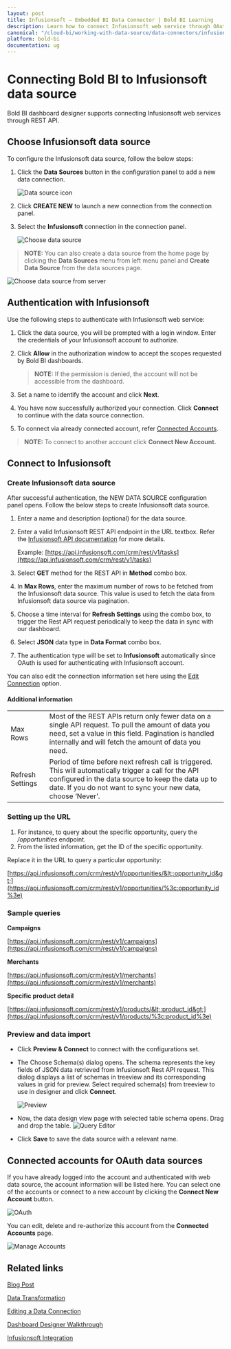 ```yaml
---
layout: post
title: Infusionsoft – Embedded BI Data Connector | Bold BI Learning
description: Learn how to connect Infusionsoft web service through OAuth-based authentication with Bold BI Embedded and create data source.
canonical: "/cloud-bi/working-with-data-source/data-connectors/infusionsoft/"
platform: bold-bi
documentation: ug
---
```


# Connecting Bold BI to Infusionsoft data source
Bold BI dashboard designer supports connecting Infusionsoft web services through REST API. 

## Choose Infusionsoft data source
To configure the Infusionsoft data source, follow the below steps:
1. Click the **Data Sources** button in the configuration panel to add a new data connection.

   ![Data source icon](/static/assets/embedded/working-with-datasource/data-connectors/images/common/DataSourcesIcon.png)

2. Click **CREATE NEW** to launch a new connection from the connection panel.
3. Select the **Infusionsoft** connection in the connection panel.

   ![Choose data source](/static/assets/embedded/working-with-datasource/data-connectors/images/Infusionsoft/ChooseDS.png)

> **NOTE:**  You can also create a data source from the home page by clicking the **Data Sources** menu from left menu panel and **Create Data Source** from the data sources page.

   ![Choose data source from server](/static/assets/embedded/working-with-datasource/data-connectors/images/Infusionsoft/ChooseDS_Server.png)

## Authentication with Infusionsoft
Use the following steps to authenticate with Infusionsoft web service:

1. Click the data source, you will be prompted with a login window. Enter the credentials of your Infusionsoft account to authorize.
2. Click **Allow** in the authorization window to accept the scopes requested by Bold BI dashboards.

   > **NOTE:**  If the permission is denied, the account will not be accessible from the dashboard.

3. Set a name to identify the account and click **Next**. 
4. You have now successfully authorized your connection. Click **Connect** to continue with the data source connection.
5. To connect via already connected account, refer [Connected Accounts](/embedded-bi/working-with-data-source/data-connectors/infusionsoft/#connected-accounts-for-oauth-data-sources).

> **NOTE:**  To connect to another account click **Connect New Account.**


## Connect to Infusionsoft
### Create Infusionsoft data source
After successful authentication, the NEW DATA SOURCE configuration panel opens. Follow the below steps to create Infusionsoft data source.
1. Enter a name and description (optional) for the data source.
2. Enter a valid Infusionsoft REST API endpoint in the URL textbox. Refer the [Infusionsoft API documentation](https://developer.infusionsoft.com/docs/rest/#!/Account_Info/getAccountProfileUsingGET) for more details.

    Example: [https://api.infusionsoft.com/crm/rest/v1/tasks](https://api.infusionsoft.com/crm/rest/v1/tasks)    
3. Select **GET** method for the REST API in **Method** combo box.
4. In **Max Rows**, enter the maximum number of rows to be fetched from the Infusionsoft data source. This value is used to fetch the data from Infusionsoft data source via pagination.
5. Choose a time interval for **Refresh Settings** using the combo box, to trigger the Rest API request periodically to keep the data in sync with our dashboard.  
6. Select **JSON** data type in **Data Format** combo box.
7. The authentication type will be set to **Infusionsoft** automatically since OAuth is used for authenticating with Infusionsoft account.

You can also edit the connection information set here using the [Edit Connection](/embedded-bi/working-with-data-source/editing-a-data-connection/) option.

#### Additional information
<table width="600">
<tr>
<td>
Max Rows
</td>
<td>
Most of the REST APIs return only fewer data on a single API request. To pull the amount of data you need, set a value in this field.  
Pagination is handled internally and will fetch the amount of data you need.
</td>
</tr>
<tr>
<td>
Refresh Settings
</td>
<td>
Period of time before next refresh call is triggered. This will automatically trigger a call for the API configured in the data source to keep the data up to date. If you do not want to sync your new data, choose ‘Never’.
</td>
</tr>
</table>

### Setting up the URL
1. For instance, to query about the specific opportunity, query the <i>/opportunities</i> endpoint.
2. From the listed information, get the ID of the specific opportunity.

Replace it in the URL to query a particular opportunity:

[https://api.infusionsoft.com/crm/rest/v1/opportunities/&lt;:opportunity_id&gt;](https://api.infusionsoft.com/crm/rest/v1/opportunities/%3c:opportunity_id%3e)

### Sample queries
**Campaigns**

[https://api.infusionsoft.com/crm/rest/v1/campaigns](https://api.infusionsoft.com/crm/rest/v1/campaigns)

**Merchants**

[https://api.infusionsoft.com/crm/rest/v1/merchants](https://api.infusionsoft.com/crm/rest/v1/merchants)

**Specific product detail**

[https://api.infusionsoft.com/crm/rest/v1/products/&lt;:product_id&gt;](https://api.infusionsoft.com/crm/rest/v1/products/%3c:product_id%3e)

### Preview and data import
* Click **Preview & Connect** to connect with the configurations set.
* The Choose Schema(s) dialog opens. The schema represents the key fields of JSON data retrieved from Infusionsoft Rest API request. This dialog displays a list of schemas in treeview and its corresponding values in grid for preview. Select required schema(s) from treeview to use in designer and click **Connect**.

   ![Preview](/static/assets/embedded/working-with-datasource/data-connectors/images/common/Preview.png)

* Now, the data design view page with selected table schema opens. Drag and drop the table.
   ![Query Editor](/static/assets/embedded/working-with-datasource/data-connectors/images/common/QueryEditor.png)

* Click **Save** to save the data source with a relevant name.

## Connected accounts for OAuth data sources
If you have already logged into the account and authenticated with web data source, the account information will be listed here. You can select one of the accounts or connect to a new account by clicking the **Connect New Account** button.

   ![OAuth](/static/assets/embedded/working-with-datasource/data-connectors/images/Infusionsoft/OAuthDS.png)

You can edit, delete and re-authorize this account from the **Connected Accounts** page.

   ![Manage Accounts](/static/assets/embedded/working-with-datasource/data-connectors/images/Infusionsoft/ManageDS.png)

## Related links

[Blog Post](https://www.boldbi.com/blog/getting-insights-from-key-infusionsoft-metrics)

[Data Transformation](/embedded-bi/working-with-data-source/transforming-data/joining-table/)

[Editing a Data Connection](/embedded-bi/working-with-data-source/editing-a-data-connection/)   

[Dashboard Designer Walkthrough](/embedded-bi/getting-started/quick-start/)

[Infusionsoft Integration](https://www.boldbi.com/integrations/infusionsoft?utm_source=syncfusion&utm_medium=documentation&utm_campaign=boldbiinfusionsoftintegration)
